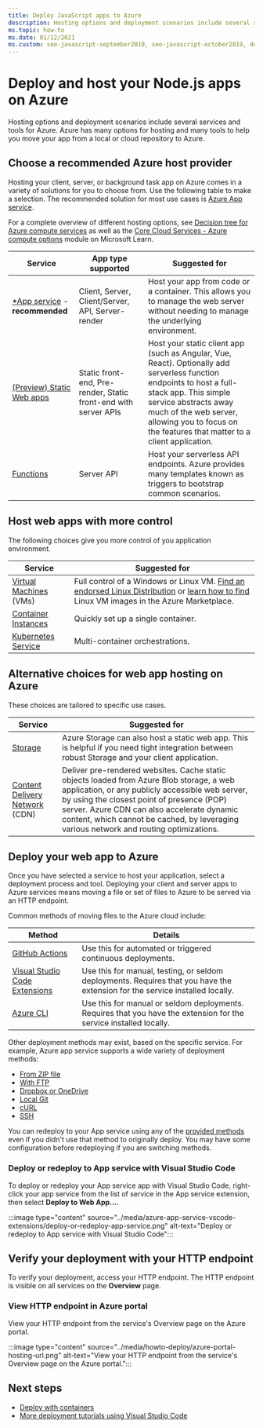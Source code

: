 ```yaml
---
title: Deploy JavaScript apps to Azure
description: Hosting options and deployment scenarios include several services and tools for Azure. Publish your app and serve it on Azure.  
ms.topic: how-to
ms.date: 01/12/2021
ms.custom: seo-javascript-september2019, seo-javascript-october2019, devx-track-js, contperf-fy21q2
---
```


# Deploy and host your Node.js apps on Azure

Hosting options and deployment scenarios include several services and tools for Azure. Azure has many options for hosting and many tools to help you move your app from a local or cloud repository to Azure. 

## Choose a recommended Azure host provider

Hosting your client, server, or background task app on Azure comes in a variety of solutions for you to choose from. Use the following table to make a selection. The recommended solution for most use cases is [Azure App service](/azure/app-service/overview). 

For a complete overview of different hosting options, see [Decision tree for Azure compute services](/azure/architecture/guide/technology-choices/compute-decision-tree) as well as the [Core Cloud Services - Azure compute options](/learn/modules/intro-to-azure-compute) module on Microsoft Learn.


 Service |App type supported| Suggested for |
|--|--|--|
|[*App service](/azure/app-service/overview) - **recommended**|Client, Server, Client/Server, API, Server-render|Host your app from code or a container. This allows you to manage the web server without needing to manage the underlying environment.|
|[(Preview) Static Web apps](/azure/static-web-apps/)|Static front-end, Pre-render, Static front-end with server APIs|Host your static client app (such as Angular, Vue, React). Optionally add serverless function endpoints to host a full-stack app. This simple service abstracts away much of the web server, allowing you to focus on the features that matter to a client application. |
|[Functions](/azure/azure-functions/)|Server API|Host your serverless API endpoints. Azure provides many templates known as triggers to bootstrap common scenarios.|

## Host web apps with more control

The following choices give you more control of you application environment. 

| Service | Suggested for |
|--|--|
|[Virtual Machines](/azure/virtual-machines) (VMs)|Full control of a Windows or Linux VM. [Find an endorsed Linux Distribution](/azure/virtual-machines/linux/endorsed-distros?toc=/azure/virtual-machines/linux/toc.json) or [learn how to find](/azure/virtual-machines/linux/cli-ps-findimage) Linux VM images in the Azure Marketplace.|
|[Container Instances](/azure/container-instances/)|Quickly set up a single container.|
|[Kubernetes Service](/azure/aks/)|Multi-container orchestrations.|

## Alternative choices for web app hosting on Azure

These choices are tailored to specific use cases. 

| Service | Suggested for |
|--|--|
|[Storage](/azure/storage/blobs/storage-blob-static-website-how-to?tabs=azure-portal)|Azure Storage can also host a static web app. This is helpful if you need tight integration between robust Storage and your client application.|
|[Content Delivery Network ](/azure/cdn/) (CDN)|Deliver pre-rendered websites. Cache static objects loaded from Azure Blob storage, a web application, or any publicly accessible web server, by using the closest point of presence (POP) server. Azure CDN can also accelerate dynamic content, which cannot be cached, by leveraging various network and routing optimizations.|

## Deploy your web app to Azure

Once you have selected a service to host your application, select a deployment process and tool. Deploying your client and server apps to Azure services means moving a file or set of files to Azure to be served via an HTTP endpoint. 

Common methods of moving files to the Azure cloud include:

| Method | Details |
|--|--|
|[GitHub Actions](/azure/app-service/deploy-github-actions?tabs=applevel)|Use this for automated or triggered continuous deployments.|
|[Visual Studio Code Extensions](https://marketplace.visualstudio.com/search?term=azure&target=VSCode&category=All%20categories&sortBy=Relevance)|Use this for manual, testing, or seldom deployments. Requires that you have the extension for the service installed locally.|
|[Azure CLI](../tutorial/tutorial-vscode-azure-cli-node/tutorial-vscode-azure-cli-node-04.md)|Use this for manual or seldom deployments. Requires that you have the extension for the service installed locally.|

Other deployment methods may exist, based on the specific service. For example, Azure app service supports a wide variety of deployment methods:
* [From ZIP file](/azure/app-service/deploy-zip)
* [With FTP](/azure/app-service/deploy-ftp)
* [Dropbox or OneDrive](/azure/app-service/deploy-content-sync)
* [Local Git](/azure/app-service/deploy-local-git)
* [cURL](/azure/app-service/deploy-zip#with-curl)
* [SSH](/azure/app-service/configure-linux-open-ssh-session)

You can redeploy to your App service using any of the [provided methods](#deploy-your-web-app-to-azure) even if you didn't use that method to originally deploy. You may have some configuration before redeploying if you are switching methods. 

### Deploy or redeploy to App service with Visual Studio Code

To deploy or redeploy your App service app with Visual Studio Code, right-click your app service from the list of service in the App service extension, then select **Deploy to Web App...**. 

:::image type="content" source="../media/azure-app-service-vscode-extensions/deploy-or-redeploy-app-service.png" alt-text="Deploy or redeploy to App service with Visual Studio Code":::

## Verify your deployment with your HTTP endpoint

To verify your deployment, access your HTTP endpoint. The HTTP endpoint is visible on all services on the **Overview** page. 

### View HTTP endpoint in Azure portal

View your HTTP endpoint from the service's Overview page on the Azure portal. 

:::image type="content" source="../media/howto-deploy/azure-portal-hosting-url.png" alt-text="View your HTTP endpoint from the service's Overview page on the Azure portal.":::

## Next steps

* [Deploy with containers](deploy-containers.md)
* [More deployment tutorials using Visual Studio Code](https://code.visualstudio.com/docs/azure/deployment)
